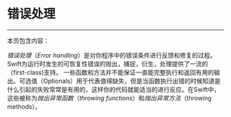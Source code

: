 # 错误处理
-----------------
本页包含内容：

*错误处理*（*Error handling*）是对你程序中的错误条件进行反馈和修复的过程。Swift为运行时发生的可恢复性错误的抛出，捕捉，衍生，处理提供了一流的（first-class)支持。
一些函数和方法并不能保证一直能完整执行和返回有用的输出。可选值（Optionals）用于代表值得缺失，但是当函数执行出错的时候知道是什么引起的失败常常是有用的，这样你的代码就能适当的进行反应。在Swift中，这些被称为*抛出异常函数*（*throwing functions*）和*抛出异常方法*（throwing methods）。

